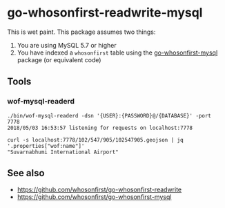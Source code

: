 # go-whosonfirst-readwrite-mysql

This is wet paint. This package assumes two things:

1. You are using MySQL 5.7 or higher
2. You have indexed a `whosonfirst` table using the [go-whosonfirst-mysql](https://github.com/whosonfirst/go-whosonfirst-mysql) package (or equivalent code)

## Tools

### wof-mysql-readerd

```
./bin/wof-mysql-readerd -dsn '{USER}:{PASSWORD}@/{DATABASE}' -port 7778
2018/05/03 16:53:57 listening for requests on localhost:7778

curl -s localhost:7778/102/547/905/102547905.geojson | jq '.properties["wof:name"]'
"Suvarnabhumi International Airport"
```

## See also

* https://github.com/whosonfirst/go-whosonfirst-readwrite
* https://github.com/whosonfirst/go-whosonfirst-mysql